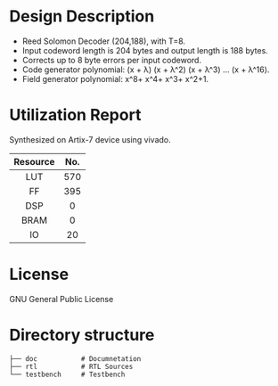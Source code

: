 # Design Description

- Reed Solomon Decoder (204,188), with T=8.
- Input codeword length is 204 bytes and output length is 188 bytes.
- Corrects up to 8 byte errors per input codeword.
- Code generator polynomial: (x + λ) (x + λ^2) (x + λ^3) ... (x + λ^16).
- Field generator polynomial: x^8+ x^4+ x^3+ x^2+1.

# Utilization Report
Synthesized on Artix-7 device using vivado.

|Resource| No.|
|:---:|:---:|
|LUT|570|
|FF|395|
|DSP|0|
|BRAM|0|
|IO|20|

# License
GNU General Public License

# Directory structure

    ├── doc           # Documnetation
    ├── rtl           # RTL Sources
    └── testbench     # Testbench

